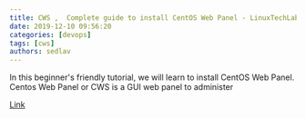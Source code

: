 ```yaml
---
title: CWS ,  Complete guide to install CentOS Web Panel - LinuxTechLab
date: 2019-12-10 09:56:20
categories: [devops]
tags: [cws]
authors: sedlav
---
```


In this beginner's friendly tutorial, we will learn to install CentOS Web Panel. Centos Web Panel or CWS is a GUI web panel to administer

[Link](https://linuxtechlab.com/cws-complete-guide-install-centos-web-panel/)
